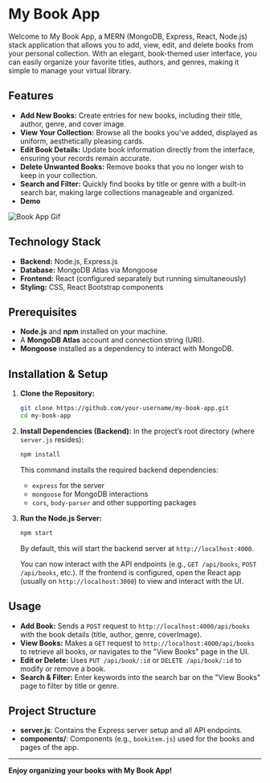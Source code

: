 # My Book App

Welcome to My Book App, a MERN (MongoDB, Express, React, Node.js) stack application that allows you to add, view, edit, and delete books from your personal collection. With an elegant, book-themed user interface, you can easily organize your favorite titles, authors, and genres, making it simple to manage your virtual library.

## Features
- **Add New Books:** Create entries for new books, including their title, author, genre, and cover image.
- **View Your Collection:** Browse all the books you’ve added, displayed as uniform, aesthetically pleasing cards.
- **Edit Book Details:** Update book information directly from the interface, ensuring your records remain accurate.
- **Delete Unwanted Books:** Remove books that you no longer wish to keep in your collection.
- **Search and Filter:** Quickly find books by title or genre with a built-in search bar, making large collections manageable and organized.
- **Demo**

  
![Book App Gif](https://github.com/user-attachments/assets/260f3e00-465f-4b46-8a19-aa71ce1d1567)


## Technology Stack

- **Backend:** Node.js, Express.js
- **Database:** MongoDB Atlas via Mongoose
- **Frontend:** React (configured separately but running simultaneously)
- **Styling:** CSS, React Bootstrap components

## Prerequisites

- **Node.js** and **npm** installed on your machine.
- A **MongoDB Atlas** account and connection string (URI).
- **Mongoose** installed as a dependency to interact with MongoDB.

## Installation & Setup

1. **Clone the Repository:**
   ```bash
   git clone https://github.com/your-username/my-book-app.git
   cd my-book-app
   ```

2. **Install Dependencies (Backend):**
   In the project’s root directory (where `server.js` resides):
   ```bash
   npm install
   ```
   
   This command installs the required backend dependencies:
   - `express` for the server
   - `mongoose` for MongoDB interactions
   - `cors`, `body-parser` and other supporting packages

3. **Run the Node.js Server:**
   ```bash
   npm start
   ```
   
   By default, this will start the backend server at `http://localhost:4000`.

   You can now interact with the API endpoints (e.g., `GET /api/books`, `POST /api/books`, etc.). If the frontend is configured, open the React app (usually on `http://localhost:3000`) to view and interact with the UI.

## Usage

- **Add Book:** Sends a `POST` request to `http://localhost:4000/api/books` with the book details (title, author, genre, coverImage).
- **View Books:** Makes a `GET` request to `http://localhost:4000/api/books` to retrieve all books, or navigates to the "View Books" page in the UI.
- **Edit or Delete:** Uses `PUT /api/book/:id` or `DELETE /api/book/:id` to modify or remove a book.
- **Search & Filter:** Enter keywords into the search bar on the "View Books" page to filter by title or genre.

## Project Structure

- **server.js**: Contains the Express server setup and all API endpoints.
- **components/**: Components (e.g., `bookitem.js`) used for the books and pages of the app.

---

**Enjoy organizing your books with My Book App!**
